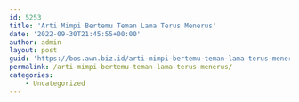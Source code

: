 ```yaml
---
id: 5253
title: 'Arti Mimpi Bertemu Teman Lama Terus Menerus'
date: '2022-09-30T21:45:55+00:00'
author: admin
layout: post
guid: 'https://bos.awn.biz.id/arti-mimpi-bertemu-teman-lama-terus-menerus/'
permalink: /arti-mimpi-bertemu-teman-lama-terus-menerus/
categories:
    - Uncategorized
---
```


